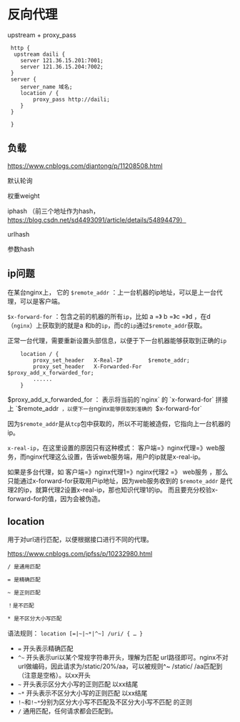 # 反向代理

upstream + proxy_pass

```shell
 http {
  upstream daili {
 	server 121.36.15.201:7001;
 	server 121.36.15.204:7002;
 }
 server {
 	server_name 域名;
 	location / {
 		proxy_pass http://daili;
 	}
 }
 
 }

```

## 负载

https://www.cnblogs.com/diantong/p/11208508.html

默认轮询

权重weight

iphash （前三个地址作为hash，https://blog.csdn.net/sd4493091/article/details/54894479）

urlhash

参数hash

## ip问题

在某台nginx上，  它的 `$remote_addr` ：上一台机器的ip地址，可以是上一台代理，可以是客户端。

`$x-forward-for` ：包含之前的机器的所有`ip`，比如   a =》 b =》c =》d ，在d（`nginx`）上获取到的就是a 和b的`ip`，而c的`ip`通过`$remote_addr`获取。

正常一台代理，需要重新设置头部信息，以便于下一台机器能够获取到正确的`ip`

```shell
	location / {
		proxy_set_header   X-Real-IP        $remote_addr;
        proxy_set_header   X-Forwarded-For  $proxy_add_x_forwarded_for;
		......
    }
```

$proxy_add_x_forwarded_for ： 表示将当前的`nginx` 的 `x-forward-for` 拼接上 `$remote_addr` ，以便下一台`nginx`能够获取到准确的 `$x-forward-for`

因为`$remote_addr`是从`tcp`包中获取的，所以不可能被造假，它指向上一台机器的ip。

`x-real-ip`，在这里设置的原因只有这种模式： 客户端=》nginx代理=》web服务，而nginx代理这么设置，告诉web服务端，用户的ip就是x-real-ip。

如果是多台代理，如 客户端=》nginx代理1=》nginx代理2 =》 web服务 ，那么只能通过x-forward-for获取用户ip地址，因为web服务收到的 `$remote_addr` 是代理2的ip，就算代理2设置x-real-ip，那也知识代理1的ip。 而且要充分校验x-forward-for的值，因为会被伪造。

## location

用于对url进行匹配，以便根据接口进行不同的代理。

https://www.cnblogs.com/jpfss/p/10232980.html

```txt
/ 是通用匹配

= 是精确匹配

~ 是正则匹配

！是不匹配

* 是不区分大小写匹配
```

语法规则： `location [=|~|~*|^~] /uri/ { … }`

- `=` 开头表示精确匹配
- `^~` 开头表示uri以某个常规字符串开头，理解为匹配 url路径即可。nginx不对url做编码，因此请求为/static/20%/aa，可以被规则^~ /static/ /aa匹配到（注意是空格）。以xx开头
- `~` 开头表示区分大小写的正则匹配           以xx结尾
- `~*` 开头表示不区分大小写的正则匹配        以xx结尾
- `!~`和`!~*`分别为区分大小写不匹配及不区分大小写不匹配 的正则
- `/` 通用匹配，任何请求都会匹配到。

